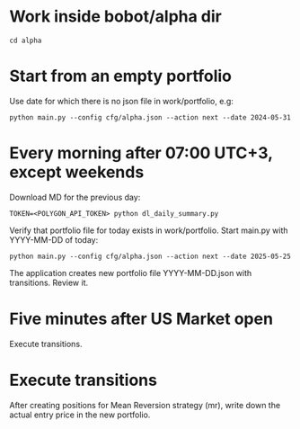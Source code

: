 # Work inside bobot/alpha dir

    cd alpha

# Start from an empty portfolio

Use date for which there is no json file in work/portfolio, e.g:

    python main.py --config cfg/alpha.json --action next --date 2024-05-31

# Every morning after 07:00 UTC+3, except weekends

Download MD for the previous day:

    TOKEN=<POLYGON_API_TOKEN> python dl_daily_summary.py

Verify that portfolio file for today exists in work/portfolio. Start main.py with YYYY-MM-DD of today:

    python main.py --config cfg/alpha.json --action next --date 2025-05-25

The application creates new portfolio file YYYY-MM-DD.json with transitions. Review it.

# Five minutes after US Market open

Execute transitions.

# Execute transitions

After creating positions for Mean Reversion strategy (mr), write down the actual entry price in the new portfolio.
